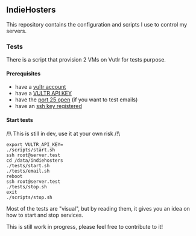 ## IndieHosters

This repository contains the configuration and scripts I use to control my servers.

### Tests

There is a script that provision 2 VMs on Vutlr for tests purpose.

#### Prerequisites

 - have a [vultr account](http://www.vultr.com/?ref=6810586)
 - have a [VULTR API KEY](https://my.vultr.com/settings/)
 - have the [port 25 open](https://www.vultr.com/docs/what-ports-are-blocked) (if you want to test emails)
 - have an [ssh key registered](https://my.vultr.com/sshkeys/)

#### Start tests

/!\ This is still in dev, use it at your own risk /!\

```
export VULTR_API_KEY=
./scripts/start.sh
ssh root@server.test
cd /data/indiehosters
./tests/start.sh
./tests/email.sh
reboot
ssh root@server.test
./tests/stop.sh
exit
./scripts/stop.sh
```

Most of the tests are "visual", but by reading them, it gives you an idea on how to start and stop services.

This is still work in progress, please feel free to contribute to it!

